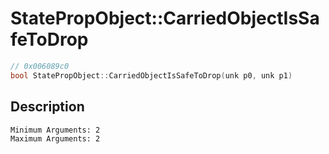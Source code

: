 # StatePropObject::CarriedObjectIsSafeToDrop
```c
// 0x006089c0
bool StatePropObject::CarriedObjectIsSafeToDrop(unk p0, unk p1)
```
## Description
```
Minimum Arguments: 2
Maximum Arguments: 2
```
